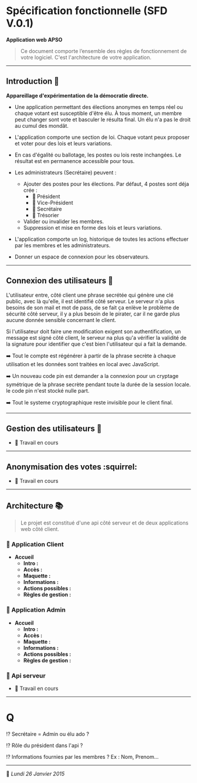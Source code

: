 # Spécification fonctionnelle (SFD V.0.1)
**Application web APSO**> Ce document comporte l’ensemble des règles de fonctionnement de votre logiciel. C'est l'architecture de votre application.***

## Introduction :book:
**Appareillage d'expérimentation de la démocratie directe.**
* Une application permettant des élections anonymes en temps réel ou chaque votant est susceptible d'être élu. À tous moment, un membre peut changer sont vote et basculer le résulta final. Un élu n'a pas le droit au cumul des mondât.
* L'application comporte une section de loi. Chaque votant peux proposer et voter pour des lois et leurs variations.
* En cas d'égalité ou ballotage, les postes ou lois reste inchangées. Le résultat est en permanence accessible pour tous.
* Les administrateurs (Secrétaire) peuvent :
	* Ajouter des postes pour les élections. Par défaut, 4 postes sont déja crée :
		* :bust_in_silhouette: Président
		* :bust_in_silhouette: Vice-Président
		* :bust_in_silhouette: Secrétaire
		* :bust_in_silhouette: Trésorier
	* Valider ou invalider les membres.
	* Suppression et mise en forme des lois et leurs variations.* L'application comporte un log, historique de toutes les actions effectuer par les membres et les administrateurs.
* Donner un espace de connexion pour les observateurs.
***
## Connexion des utilisateurs :closed_lock_with_key:

L'utilisateur entre, côté client une phrase secrétée qui génère une clé public, avec là qu'elle, il est identifié côté serveur. Le serveur n'a plus besoins de son mail et mot de pass, de se fait ça enlève le problème de sécurité côté serveur, il y a plus besoin de le pirater, car il ne garde plus aucune donnée sensible concernant le client.

Si l'utilisateur doit faire une modification exigent son authentification, un message est signé côté client, le serveur na plus qu'a vérifier la validité de la signature pour identifier que c'est bien l'utilisateur qui a fait la demande.

:arrow_right: Tout le compte est régénérer à partir de la phrase secrète à chaque utilisation et les données sont traitées en local avec JavaScript.

:arrow_right: Un nouveau code pin est demander a la connexion pour un cryptage symétrique de la phrase secrète pendant toute la durée de la session locale. le code pin n'est stocké nulle part.

:arrow_right: Tout le systeme cryptographique reste invisible pour le client final.

***
## Gestion des utilisateurs :busts_in_silhouette:

* :construction: Travail en cours
***
## Anonymisation des votes :squirrel:* :construction: Travail en cours***## Architecture :books:
> Le projet est constitué d'une api côté serveur et de deux applications web côté client.

### :green_book: Application Client

* **Accueil**
	* **Intro :**
	* **Accès :**
	* **Maquette :**
	* **Informations :**
	* **Actions possibles :**
	* **Règles de gestion :**

### :closed_book: Application Admin

* **Accueil**
	* **Intro :**
	* **Accès :**
	* **Maquette :**
	* **Informations :**
	* **Actions possibles :**
	* **Règles de gestion :**

### :blue_book: Api serveur

* :construction: Travail en cours
***

# Q

:interrobang: Secrétaire = Admin ou élu ado ?

:interrobang: Rôle du président dans l'api ?

:interrobang: Informations fournies par les membres ? Ex : Nom, Prenom…***

:date: *Lundi 26 Janvier 2015*